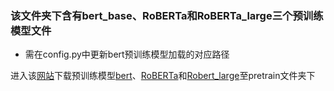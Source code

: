 ### 该文件夹下含有bert_base、RoBERTa和RoBERTa_large三个预训练模型文件
* 需在config.py中更新bert预训练模型加载的对应路径

进入该[网站](https://github.com/ymcui/Chinese-BERT-wwm#%E4%B8%AD%E6%96%87%E6%A8%A1%E5%9E%8B%E4%B8%8B%E8%BD%BD)下载预训练模型[bert](https://storage.googleapis.com/bert_models/2018_11_03/chinese_L-12_H-768_A-12.zip)、[RoBERTa](https://drive.google.com/open?id=1jMAKIJmPn7kADgD3yQZhpsqM-IRM1qZt)和[Robert_large](https://drive.google.com/open?id=1dtad0FFzG11CBsawu8hvwwzU2R0FDI94)至pretrain文件夹下

